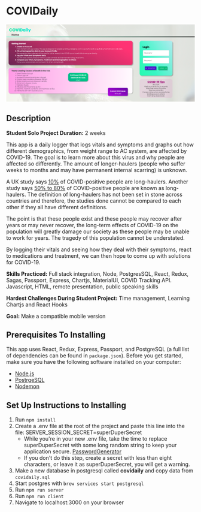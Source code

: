# COVIDaily
![Image of COVIDaily](homepage.png)
## Description
**Student Solo Project**
**Duration:** 2 weeks

This app is a daily logger that logs vitals and symptoms and graphs out how different demographics, from weight range to AC system, are affected by COVID-19. The goal is to learn more about this virus and why people are affected so differently. The amount of longer-haulers (people who suffer weeks to months and may have permanent internal scarring) is unknown.

A UK study says [10%](https://www.bmj.com/content/370/bmj.m3026) of COVID-positive people are long-haulers. Another study says [50% to 80%](https://www.health.harvard.edu/blog/the-tragedy-of-the-post-covid-long-haulers-2020101521173) of COVID-positive people are known as long-haulers. The definition of long-haulers has not been set in stone across countries and therefore, the studies done cannot be compared to each other if they all have different definitions.

The point is that these people exist and these people may recover after years or may never recover, the long-term effects of COVID-19 on the population will greatly damage our society as these people may be unable to work for years. The tragedy of this population cannot be understated.

By logging their vitals and seeing how they deal with their symptoms, react to medications and treatment, we can then hope to come up with solutions for COVID-19.

**Skills Practiced:** Full stack integration, Node, PostgresSQL, React, Redux, Sagas, Passport, Express, Chartjs, MaterialUI, COVID Tracking API. Javascript, HTML, remote presentation, public speaking skills

**Hardest Challenges During Student Project:** Time management, Learning Chartjs and React Hooks

**Goal:** Make a compatible mobile version



## Prerequisites To Installing

This app uses React, Redux, Express, Passport, and PostgreSQL (a full list of dependencies can be found in `package.json`).
Before you get started, make sure you have the following software installed on your computer:

- [Node.js](https://nodejs.org/en/)
- [PostrgeSQL](https://www.postgresql.org/)
- [Nodemon](https://nodemon.io/)

## Set Up Instructions to Installing
1. Run `npm install`
2. Create a .env file at the root of the project and paste this line into the file: SERVER_SESSION_SECRET=superDuperSecret
    - While you're in your new .env file, take the time to replace superDuperSecret with some long random string to keep your application secure. [PasswordGenerator](https://passwordsgenerator.net/) 
    - If you don't do this step, create a secret with less than eight characters, or leave it as superDuperSecret, you will get a warning.
3. Make a new database in postgresql called **covidaily** and copy data from `covidaily.sql`
4. Start postgres with `brew services start postgresql`
5. Run `npm run server`
6. Run `npm run client`
7. Navigate to localhost:3000 on your browser